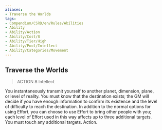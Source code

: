 ```yaml
---
aliases:
- Traverse the Worlds
tags:
- Compendium/CSRD/en/Rules/Abilities
- Ability
- Ability/Action
- Ability/Cost/8
- Ability/Tier/High
- Ability/Pool/Intellect
- Ability/Categories/Movement
---
```


  
## Traverse the Worlds  
>ACTION 8  Intellect  
  
You instantaneously transmit yourself to another planet, dimension, plane, or level of reality. You must know that the destination exists; the GM will decide if you have enough information to confirm its existence and the level of difficulty to reach the destination. In addition to the normal options for using Effort, you can choose to use Effort to bring other people with you; each level of Effort used in this way affects up to three additional targets. You must touch any additional targets. Action.